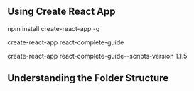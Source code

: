 ## Using Create React App

npm install create-react-app -g

create-react-app react-complete-guide

create-react-app react-complete-guide--scripts-version 1.1.5

## Understanding the Folder Structure




